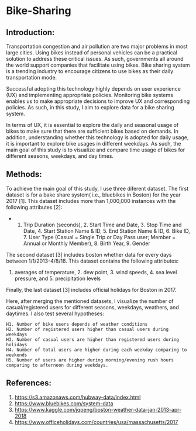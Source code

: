 # Bike-Sharing
## Introduction:

Transportation congestion and air pollution are two major problems in most large cities. Using bikes instead of personal vehicles can be a practical solution to address these critical issues. As such, governments all around the world support companies that facilitate using bikes. Bike sharing system is a trending industry to encourage citizens to use bikes as their daily transportation mode. 

Successful adopting this technology highly depends on user experience (UX) and implementing appropriate policies. Monitoring bike systems enables us to make appropriate decisions to improve UX and corresponding policies. As such, in this study, I aim to explore data for a bike sharing system.

In terms of UX, it is essential to explore the daily and seasonal usage of bikes to make sure that there are sufficient bikes based on demands. In addition, understanding whether this technology is adopted for daily usage, it is important to explore bike usages in different weekdays. As such, the main goal of this study is to visualize and compare time usage of bikes for different seasons, weekdays, and day times.

## Methods:

To achieve the main goal of this study, I use three diferent dataset. The first dataset is for a bake share system( i.e., bluebikes in Boston) for the year 2017 [1]. This dataset includes more than 1,000,000 instances with the following attributes [2]: 

* 1. Trip Duration (seconds), 2. Start Time and Date, 3. Stop Time and Date, 4. Start Station Name & ID, 5. End Station Name & ID, 6. Bike ID, 7. User Type (Casual = Single Trip or Day Pass user; Member = Annual or Monthly Member), 8. Birth Year, 9. Gender

The second dataset [3] includes boston whether data for every days between 1/1/2013-4/8/18. This dataset contains the following attributes:

1. averages of temperature, 2. dew point, 3. wind speeds, 4. sea level pressure, and 5. precipitation levels

Finally, the last dataset [3] includes official holidays for Boston in 2017. 


Here, after merging the mentioned datasets, I visualize the number of casual/registered users for different seasons, weekdays, weathers, and daytimes. I also test several hypotheses:

	H1. Number of bike users depends of weather conditions
	H2. Number of registered users higher than casual users during weekdays
	H3. Number of casual users are higher than registered users during holidays
	H4. Number of total users are higher during each weekday comparing to weekends
	H5. Number of users are higher during morning/evening rush hours comparing to afternoon during weekdays.

## References:

1. https://s3.amazonaws.com/hubway-data/index.html
2. https://www.bluebikes.com/system-data
2. https://www.kaggle.com/jqpeng/boston-weather-data-jan-2013-apr-2018
3. https://www.officeholidays.com/countries/usa/massachusetts/2017
